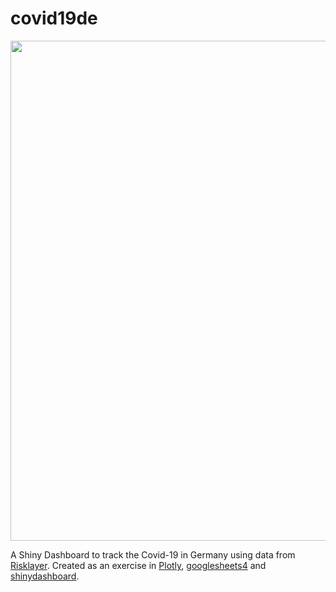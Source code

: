 # covid19de

<img src="http://kuusisto.de/screenshots/covid19de_screenshot.png" width="800">

A Shiny Dashboard to track the Covid-19 in Germany using data from [Risklayer](http://www.risklayer.com/de/). Created as an exercise in [Plotly](https://plotly.com), [googlesheets4](https://googlesheets4.tidyverse.org) and [shinydashboard](https://rstudio.github.io/shinydashboard/).
